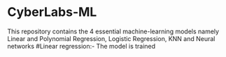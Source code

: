 # CyberLabs-ML
This repository contains the 4 essential machine-learning models namely Linear and Polynomial Regression, Logistic Regression, KNN and Neural networks
#Linear regression:-
The model is trained 
